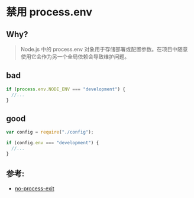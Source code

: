 # 禁用 process.env

## Why?

> Node.js 中的 process.env 对象用于存储部署或配置参数。在项目中随意使用它会作为另一个全局依赖会导致维护问题。

## bad

```js
if (process.env.NODE_ENV === "development") {
  //...
}
```

## good

```js
var config = require("./config");

if (config.env === "development") {
  //...
}
```

## 参考:

- [no-process-exit](https://eslint.org/docs/rules/no-process-exit)

